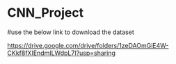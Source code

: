 # CNN_Project

#use the below link to download the dataset

https://drive.google.com/drive/folders/1zeDAOmGiE4W-CKkf8fXIEndmILWdpL7I?usp=sharing
